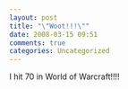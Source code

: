 ```yaml
---
layout: post
title: "\"Woot!!!\""
date: 2008-03-15 09:51
comments: true
categories: Uncategorized
---
```

I hit 70 in World of Warcraft!!!!
